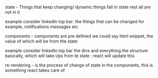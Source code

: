 state - Things that keep changing/ dynamic things fall in state rest all are not in it

example consider linkedIn top bar: the things that can be changed for example, notifications messages etc

components - components are pre defined we could say html snippet, the value of which will be from the state

example consider linkedIn top bar the divs and everything the structure basically, which will take i/ps from te state : react will update this

re-rendering - is the process of change of state in the components, this is something react takes care of 
 